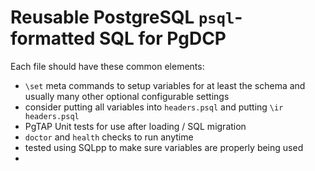 # Reusable PostgreSQL `psql`-formatted SQL for PgDCP

Each file should have these common elements:

- `\set` meta commands to setup variables for at least the schema and usually
  many other optional configurable settings
- consider putting all variables into `headers.psql` and putting
  `\ir headers.psql`
- PgTAP Unit tests for use after loading / SQL migration
- `doctor` and `health` checks to run anytime
- tested using SQLpp to make sure variables are properly being used
-
